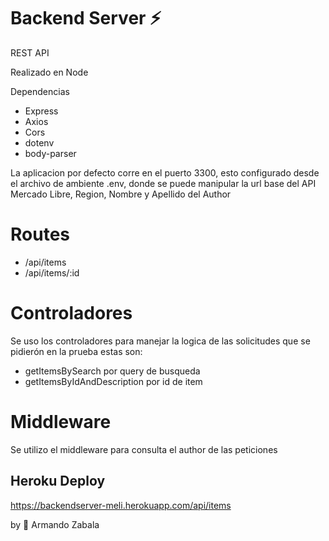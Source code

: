 ﻿# Backend Server ⚡
 
 REST API
 
 Realizado en Node
 
 Dependencias
 
 * Express
 * Axios
 * Cors
 * dotenv
 * body-parser
 
 La aplicacion por defecto corre en el puerto 3300, esto configurado desde el archivo de ambiente .env, donde se puede manipular la url base del API Mercado Libre, Region, Nombre y Apellido del Author
 
 # Routes
 
 * /api/items
 * /api/items/:id
 
 # Controladores
 
 Se uso los controladores para manejar la logica de las solicitudes que se pidierón en la prueba estas son:
 
 - getItemsBySearch  por query de busqueda
 - getItemsByIdAndDescription   por id de item
 
 
 # Middleware
 
 Se utilizo el middleware para consulta el author de las peticiones
 
 
 ## Heroku Deploy
 https://backendserver-meli.herokuapp.com/api/items
 
by 👋 Armando Zabala 
